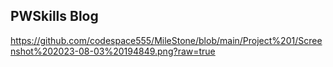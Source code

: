 ## PWSkills Blog
https://github.com/codespace555/MileStone/blob/main/Project%201/Screenshot%202023-08-03%20194849.png?raw=true
